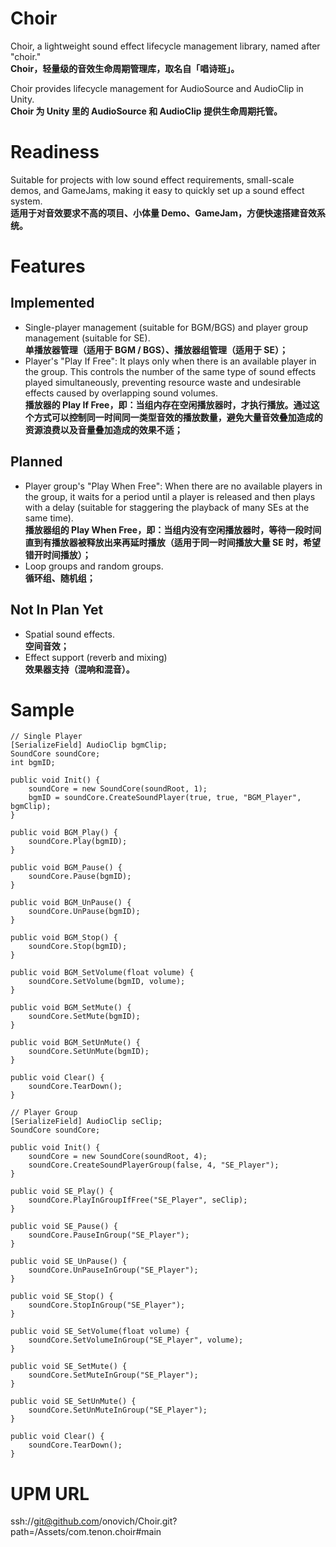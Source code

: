# Choir
Choir, a lightweight sound effect lifecycle management library, named after "choir."<br/>
**Choir，轻量级的音效生命周期管理库，取名自「唱诗班」。**

Choir provides lifecycle management for AudioSource and AudioClip in Unity.<br/>
**Choir 为 Unity 里的 AudioSource 和 AudioClip 提供生命周期托管。**

# Readiness
Suitable for projects with low sound effect requirements, small-scale demos, and GameJams, making it easy to quickly set up a sound effect system.<br/>
**适用于对音效要求不高的项目、小体量 Demo、GameJam，方便快速搭建音效系统。**

# Features
## Implemented
* Single-player management (suitable for BGM/BGS) and player group management (suitable for SE).<br/>
  **单播放器管理（适用于 BGM / BGS）、播放器组管理（适用于 SE）；** <br/>
* Player's "Play If Free": It plays only when there is an available player in the group. This controls the number of the same type of sound effects played simultaneously, preventing resource waste and undesirable effects caused by overlapping sound volumes. <br/>
  **播放器的 Play If Free，即：当组内存在空闲播放器时，才执行播放。通过这个方式可以控制同一时间同一类型音效的播放数量，避免大量音效叠加造成的资源浪费以及音量叠加造成的效果不适；** <br/>

## Planned
* Player group's "Play When Free": When there are no available players in the group, it waits for a period until a player is released and then plays with a delay (suitable for staggering the playback of many SEs at the same time).<br/>
 **播放器组的 Play When Free，即：当组内没有空闲播放器时，等待一段时间直到有播放器被释放出来再延时播放（适用于同一时间播放大量 SE 时，希望错开时间播放）；** <br/>
* Loop groups and random groups. <br/>
  **循环组、随机组；** <br/>

## Not In Plan Yet
* Spatial sound effects.<br/>
  **空间音效；** <br/>
* Effect support (reverb and mixing)<br/>
  **效果器支持（混响和混音）。** 

# Sample
```
// Single Player
[SerializeField] AudioClip bgmClip;
SoundCore soundCore;
int bgmID;

public void Init() {
	soundCore = new SoundCore(soundRoot, 1);
	bgmID = soundCore.CreateSoundPlayer(true, true, "BGM_Player", bgmClip);
}

public void BGM_Play() {
    soundCore.Play(bgmID);
}

public void BGM_Pause() {
    soundCore.Pause(bgmID);
}

public void BGM_UnPause() {
    soundCore.UnPause(bgmID);
}

public void BGM_Stop() {
    soundCore.Stop(bgmID);
}

public void BGM_SetVolume(float volume) {
    soundCore.SetVolume(bgmID, volume);
}

public void BGM_SetMute() {
    soundCore.SetMute(bgmID);
}

public void BGM_SetUnMute() {
    soundCore.SetUnMute(bgmID);
}

public void Clear() {
    soundCore.TearDown();
}
```

```
// Player Group
[SerializeField] AudioClip seClip;
SoundCore soundCore;

public void Init() {
	soundCore = new SoundCore(soundRoot, 4);
	soundCore.CreateSoundPlayerGroup(false, 4, "SE_Player");
}

public void SE_Play() {
    soundCore.PlayInGroupIfFree("SE_Player", seClip);
}

public void SE_Pause() {
    soundCore.PauseInGroup("SE_Player");
}

public void SE_UnPause() {
    soundCore.UnPauseInGroup("SE_Player");
}

public void SE_Stop() {
    soundCore.StopInGroup("SE_Player");
}

public void SE_SetVolume(float volume) {
    soundCore.SetVolumeInGroup("SE_Player", volume);
}

public void SE_SetMute() {
    soundCore.SetMuteInGroup("SE_Player");
}

public void SE_SetUnMute() {
    soundCore.SetUnMuteInGroup("SE_Player");
}

public void Clear() {
    soundCore.TearDown();
}
```

# UPM URL
ssh://git@github.com/onovich/Choir.git?path=/Assets/com.tenon.choir#main
